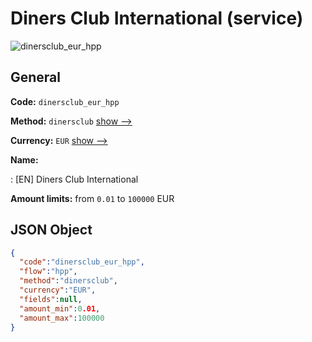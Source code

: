 
# Diners Club International (service) 
![dinersclub_eur_hpp](https://static.openfintech.io/payment_methods/dinersclub_eur_hpp/logo.svg?w=400&c=v0.59.26#w200)  

## General 
 
**Code:** `dinersclub_eur_hpp` 
 
**Method:** `dinersclub` 
 [show -->](/payment-methods/dinersclub/) 
 
**Currency:** `EUR` [show -->](/currencies/EUR/) 
 
**Name:** 
 
:	[EN] Diners Club International 
 
**Amount limits:** from `0.01` to `100000` EUR 

## JSON Object 

```json
{
  "code":"dinersclub_eur_hpp",
  "flow":"hpp",
  "method":"dinersclub",
  "currency":"EUR",
  "fields":null,
  "amount_min":0.01,
  "amount_max":100000
}
```  
